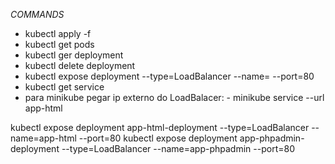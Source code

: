 *COMMANDS*
- kubectl apply -f <filename>
- kubectl get pods
- kubectl ger deployment
- kubectl delete deployment <deployment-name>
- kubectl expose deployment <app-html-deployment> --type=LoadBalancer --name=<app-html> --port=80
- kubectl get service
- para minikube pegar ip externo do LoadBalacer: - minikube service --url app-html

kubectl expose deployment app-html-deployment --type=LoadBalancer --name=app-html --port=80
kubectl expose deployment app-phpadmin-deployment --type=LoadBalancer --name=app-phpadmin --port=80
